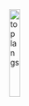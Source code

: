 <img align="center" width="20%" src="https://github-readme-stats.vercel.app/api/top-langs?username=elmuratovich&show_icons=true&locale=en&layout=compact" alt="top langs" />
